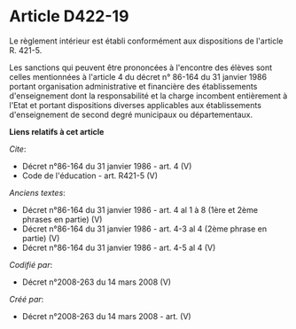 # Article D422-19

Le règlement intérieur est établi conformément aux dispositions de l'article R. 421-5. 

Les sanctions qui peuvent être prononcées à l'encontre des élèves sont celles mentionnées à l'article 4 du décret n° 86-164
du 31 janvier 1986 portant organisation administrative et financière des établissements d'enseignement dont la responsabilité
et la charge incombent entièrement à l'Etat et portant dispositions diverses applicables aux établissements d'enseignement de
second degré municipaux ou départementaux.

**Liens relatifs à cet article**

_Cite_:

  - Décret n°86-164 du 31 janvier 1986 - art. 4 (V)
  - Code de l'éducation - art. R421-5 (V)

_Anciens textes_:

  - Décret n°86-164 du 31 janvier 1986 - art. 4 al 1 à 8 (1ère et 2ème phrases en partie) (V)
  - Décret n°86-164 du 31 janvier 1986 - art. 4-3 al 4 (2ème phrase en partie) (V)
  - Décret n°86-164 du 31 janvier 1986 - art. 4-5 al 4 (V)

_Codifié par_:

  - Décret n°2008-263 du 14 mars 2008 (V)

_Créé par_:

  - Décret n°2008-263 du 14 mars 2008 - art. (V)
